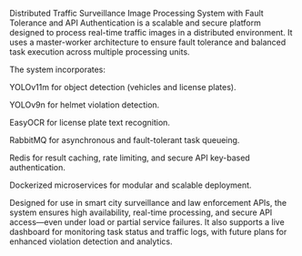 Distributed Traffic Surveillance Image Processing System with Fault Tolerance and API Authentication is a scalable and secure platform designed to process real-time traffic images in a distributed environment. It uses a master-worker architecture to ensure fault tolerance and balanced task execution across multiple processing units.

The system incorporates:

YOLOv11m for object detection (vehicles and license plates).

YOLOv9n for helmet violation detection.

EasyOCR for license plate text recognition.

RabbitMQ for asynchronous and fault-tolerant task queueing.

Redis for result caching, rate limiting, and secure API key-based authentication.

Dockerized microservices for modular and scalable deployment.

Designed for use in smart city surveillance and law enforcement APIs, the system ensures high availability, real-time processing, and secure API access—even under load or partial service failures. It also supports a live dashboard for monitoring task status and traffic logs, with future plans for enhanced violation detection and analytics.

